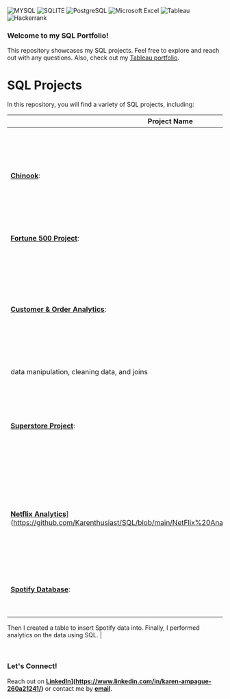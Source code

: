 ![MYSQL](https://img.shields.io/badge/MySQL-005C84?style=for-the-badge&logo=mysql&logoColor=white)
![SQLITE](https://img.shields.io/badge/SQLite-07405E?style=for-the-badge&logo=sqlite&logoColor=white)
![PostgreSQL](https://img.shields.io/badge/PostgreSQL-316192?style=for-the-badge&logo=postgresql&logoColor=white)
![Microsoft Excel](https://img.shields.io/badge/Microsoft_Excel-217346?style=for-the-badge&logo=microsoft-excel&logoColor=white)
![Tableau](https://img.shields.io/badge/Tableau-E97627?style=for-the-badge&logo=Tableau&logoColor=white)
![Hackerrank](https://img.shields.io/badge/-Hackerrank-2EC866?style=for-the-badge&logo=HackerRank&logoColor=white)


### Welcome to my SQL Portfolio!
This repository showcases my SQL projects. Feel free to explore and reach out with any questions. Also, check out my [Tableau portfolio](https://public.tableau.com/app/profile/karen.ampague/vizzes).


# SQL Projects

In this repository, you will find a variety of SQL projects, including:

Project Name  | Description   |  Topic
------------- | ------------- | ------------------
[**Chinook**](https://github.com/Karenthusiast/SQL/blob/main/Chinook):  | Wrote SQL queries to answer questions about various business inquries related to the Chinook dataset  | data manipulation, importing and cleaning data
[**Fortune 500 Project**](https://github.com/Karenthusiast/SQL/blob/main/Fortune%20500%20Analysis):  | One of my first SQL projects |  data manipulation
[**Customer & Order Analytics**](https://github.com/Karenthusiast/SQL/blob/main/Fortune%20500%20Analysis): | In this SQL, I'm querying a database with multiple tables in it to quantify statistics about customer and order data. 
 | data manipulation, cleaning data, and joins
[**Superstore Project**](https://github.com/Karenthusiast/SQL/blob/main/Superstore%20database):  |  Evaluated customer and order data within the Superstore dataset and wrote SQL queries to explore these topics  |  data manipulation
[**Netflix Analytics**]([)](https://github.com/Karenthusiast/SQL/blob/main/NetFlix%20Analytics%20%20(SQL%20Fiddle)):  | The project was written using the PostgreSQL dialect and utilized data from the following two Netflix datasets.  
[**Spotify Database**](https://github.com/Karenthusiast/SQL/blob/main/Spotify%20Database): | For this project, I downloaded Spotify data from Kaggle.
Then I created a table to insert Spotify data into.
Finally, I performed analytics on the data using SQL.  | 


<br>

### Let's Connect!
Reach out on **[LinkedIn]([)](https://www.linkedin.com/in/karen-ampague-260a21241/)** or contact me by **[email](mailto:ampaguekaren@gmail.com)**.

<br>
